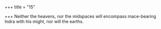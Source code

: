 +++
title = "15"

+++
Neither the heavens, nor the midspaces will encompass mace-bearing  Indra with his might,
nor will the earths.